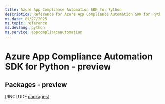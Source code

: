 ```yaml
---
title: Azure App Compliance Automation SDK for Python
description: Reference for Azure App Compliance Automation SDK for Python
ms.date: 05/27/2025
ms.topic: reference
ms.devlang: python
ms.service: appcomplianceautomation
---
```

# Azure App Compliance Automation SDK for Python - preview
## Packages - preview
[!INCLUDE [packages](app-compliance-automation-index.md)]